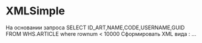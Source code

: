 # XMLSimple
На основании запроса
SELECT ID_ART,NAME,CODE,USERNAME,GUID FROM WHS.ARTICLE where rownum < 10000
Сформировать XML вида :
<articles>
    <articles id_art="104880" name="Батон нарезной в/с 0.4кг" code="1010050114" username="WHS" guid="6992B998083711DC87F900093D12899D">
    ...
</articles>
